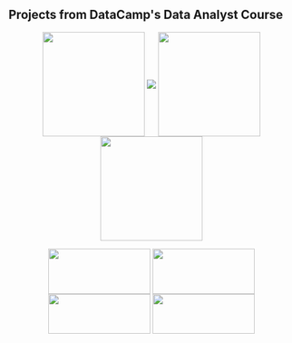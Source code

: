 ## Projects from DataCamp's Data Analyst Course


<p align="center">
<img align="center" src="https://github.com/PmnAngelov/datacamp-data-analyst/blob/main/img/python_logo.png" width="180" height="184" />
<img align="center" src="https://github.com/PmnAngelov/datacamp-data-analyst/blob/main/img/postgresql_logo.png" />
<img align="center" src="https://github.com/PmnAngelov/datacamp-data-analyst/blob/main/img/jupyter_logo.png" width="180" height="184" />
<img align="center" src="https://github.com/PmnAngelov/datacamp-data-analyst/blob/main/img/excel.png" width="180" height="184" />
</p>

<p align="center">
<img align="center" src="https://github.com/PmnAngelov/datacamp-data-analyst/blob/main/img/pandas.png" width="180" height="80" />
<img align="center" src="https://github.com/PmnAngelov/datacamp-data-analyst/blob/main/img/numpy.png" width="180" height="80" />
<img align="center" src="https://github.com/PmnAngelov/datacamp-data-analyst/blob/main/img/matplotllib.png" width="180" height="70" />
<img align="center" src="https://github.com/PmnAngelov/datacamp-data-analyst/blob/main/img/seaborn.png" width="180" height="70" />
</p>

